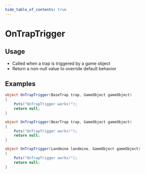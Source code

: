 ```yaml
---
hide_table_of_contents: true
---
```


# OnTrapTrigger

## Usage

* Called when a trap is triggered by a game object
* Return a non-null value to override default behavior

## Examples

```csharp title=""
object OnTrapTrigger(BaseTrap trap, GameObject gameObject)
{
    Puts("OnTrapTrigger works!");
    return null;
}
```

```csharp title=""
object OnTrapTrigger(BearTrap trap, GameObject gameObject)
{
    Puts("OnTrapTrigger works!");
    return null;
}
```

```csharp title=""
object OnTrapTrigger(Landmine landmine, GameObject gameObject)
{
    Puts("OnTrapTrigger works!");
    return null;
}
```

